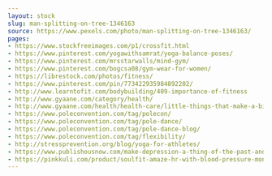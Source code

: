 ```yaml
---
layout: stock
slug: man-splitting-on-tree-1346163
source: https://www.pexels.com/photo/man-splitting-on-tree-1346163/
pages:
- https://www.stockfreeimages.com/p1/crossfit.html
- https://www.pinterest.com/yogawithsamrat/yoga-balance-poses/
- https://www.pinterest.com/mrsstarwalls/mind-gym/
- https://www.pinterest.com/bogcsa08/gym-wear-for-women/
- https://librestock.com/photos/fitness/
- https://www.pinterest.com/pin/773422935984892202/
- http://www.learntofit.com/bodybuilding/409-importance-of-fitness
- http://www.gyaane.com/category/health/
- http://www.gyaane.com/health/health-care/little-things-that-make-a-big-difference-in-fitness/
- https://www.poleconvention.com/tag/polecon/
- https://www.poleconvention.com/tag/pole-dance/
- https://www.poleconvention.com/tag/pole-dance-blog/
- https://www.poleconvention.com/tag/flexibility/
- http://stressprevention.org/blog/yoga-for-athletes/
- https://www.publishousnow.com/make-depression-a-thing-of-the-past-and-live-your-life/
- https://pinkkuli.com/product/soulfit-amaze-hr-with-blood-pressure-monitoring-sleep-analysisoled-display-activity-tracker-smart-band-black-with-integrated-usb-charger-no-separate-charger-required/
---
```


